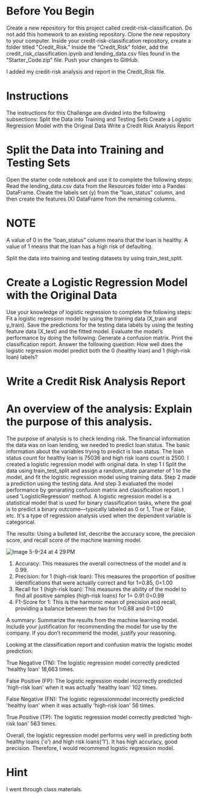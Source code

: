 # Before You Begin

Create a new repository for this project called credit-risk-classification. Do not add this homework to an existing repository.
Clone the new repository to your computer.
Inside your credit-risk-classification repository, create a folder titled "Credit_Risk."
Inside the "Credit_Risk" folder, add the credit_risk_classification.ipynb and lending_data.csv files found in the "Starter_Code.zip" file.
Push your changes to GitHub.

I added my credit-risk analysis and report in the Credit_Risk file.

# Instructions

The instructions for this Challenge are divided into the following subsections:
Split the Data into Training and Testing Sets
Create a Logistic Regression Model with the Original Data
Write a Credit Risk Analysis Report

# Split the Data into Training and Testing Sets

Open the starter code notebook and use it to complete the following steps:
Read the lending_data.csv data from the Resources folder into a Pandas DataFrame.
Create the labels set (y) from the “loan_status” column, and then create the features (X) DataFrame from the remaining columns.

# NOTE
A value of 0 in the “loan_status” column means that the loan is healthy. A value of 1 means that the loan has a high risk of defaulting.

Split the data into training and testing datasets by using train_test_split.

# Create a Logistic Regression Model with the Original Data

Use your knowledge of logistic regression to complete the following steps:
Fit a logistic regression model by using the training data (X_train and y_train).
Save the predictions for the testing data labels by using the testing feature data (X_test) and the fitted model.
Evaluate the model’s performance by doing the following:
Generate a confusion matrix.
Print the classification report.
Answer the following question: How well does the logistic regression model predict both the 0 (healthy loan) and 1 (high-risk loan) labels?

# Write a Credit Risk Analysis Report
# An overview of the analysis: Explain the purpose of this analysis.

The purpose of analysis is to check lending risk. The financial information the data was on loan lending, we needed to predict loan status.
The basic information about the variables trying to predict is loan status. The loan status count for healthy loan is 75036 and high risk loans count is 2500.
I created a logistic regression model with original data. In step 1 I Split the data using train_test_split and assign a random_state parameter of 1 to the model, and fit the logistic regression model using training data. Step 2 made a prediction using the testing data.
And step 3 evaluated the model performance by genarating confusion matrix and classification report.
I used 'LogisticRegression' method. A logistic regression model is a statistical model that is used for binary classification tasks, where the goal is to predict a binary outcome—typically labeled as 0 or 1, True or False, etc. 
It's a type of regression analysis used when the dependent variable is categorical.


The results: Using a bulleted list, describe the accuracy score, the precision score, and recall score of the machine learning model.

![Image 5-9-24 at 4 29 PM](https://github.com/Svarsha12/credit-risk-classification/assets/151500400/b404a789-c008-4365-9a19-a6650f125253)


1. Accuracy: This measures the overall correctness of the model and is 0.99.
2. Precision: for 1 (high-risk loan): This measures the proportion of positive identifications that were actually correct and for 1=0.85, 0=1.00
3. Recall for 1 (high-risk loan): This measures the ability of the model to find all positive samples (high-risk loans) for 1= 0.91 0=0.99
4. F1-Score for 1: This is the harmonic mean of precision and recall, providing a balance between the two for 1=0.88 and 0=1.00
   
A summary: Summarize the results from the machine learning model. Include your justification for recommending the model for use by the company. 
If you don’t recommend the model, justify your reasoning.

Looking at the classification report and confusion matrix the logistic model prediction:

True Negative (TN): The  logistic regression model correctly predicted 'healthy loan' 18,663 times.

False Positive (FP): The logistic regression model incorrectly predicted 'high-risk loan' when it was actually 'healthy loan' 102 times.

False Negative (FN): The logistic regressionmodel incorrectly predicted 'healthy loan' when it was actually 'high-risk loan' 56 times.

True Positive (TP): The logistic regression model correctly predicted 'high-risk loan' 563 times. 

Overall, the logistic regression model performs very well in predicting both healthy loans ('o') and high risk loans('1').
It has high accuracy, good precision. Therefore, I would recommend logistic regression model.

# Hint
I went through class materials.
